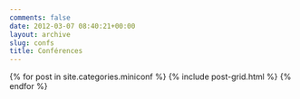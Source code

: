 ```yaml
---
comments: false
date: 2012-03-07 08:40:21+00:00
layout: archive
slug: confs
title: Conférences
---
```


<div class="tiles">
{% for post in site.categories.miniconf %}
{% include post-grid.html %}
{% endfor %}
</div><!-- /.tiles -->

